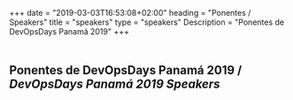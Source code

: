 +++
date = "2019-03-03T16:53:08+02:00"
heading = "Ponentes / Speakers"
title = "speakers"
type = "speakers"
Description = "Ponentes de DevOpsDays Panamá 2019"
+++

<h2 style="padding-top: 20px">Ponentes de DevOpsDays Panamá 2019 / <i>DevOpsDays Panamá 2019 Speakers</i></h2>